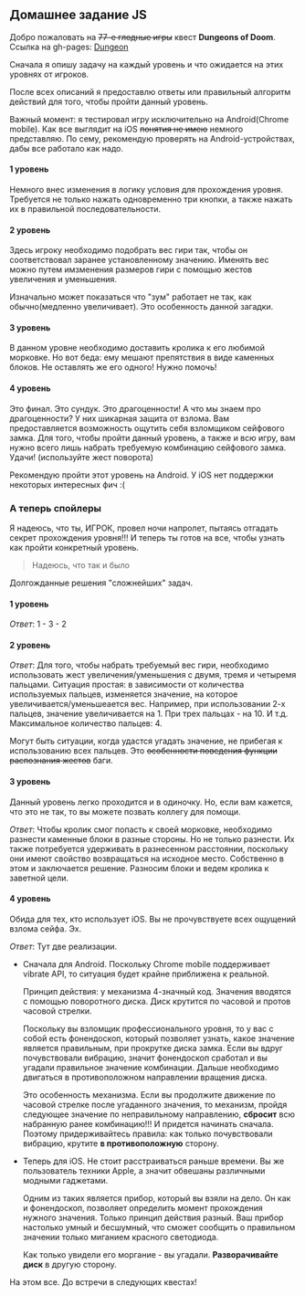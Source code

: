## Домашнее задание JS

Добро пожаловать на ~~77-е глодные игры~~ квеcт **Dungeons of Doom**.
Ссылка на gh-pages: [Dungeon](http://artemluchin.github.io/ya-js-quest/)

Сначала я опишу задачу на каждый уровень и что ожидается на этих уровнях от игроков.

После всех описаний я предоставлю ответы или правильный алгоритм действий для того, чтобы пройти
данный уровень.

Важный момент: я тестировал игру исключительно на Android(Chrome mobile). Как все выглядит на iOS ~~понятия не имею~~ немного представляю.
По сему, рекомендую проверять на Android-устройствах, дабы все работало как надо.

#### 1 уровень

Немного внес изменения в логику условия для прохождения уровня. Требуется не только
нажать одновременно три кнопки, а также нажать их в правильной последовательности.


#### 2 уровень

Здесь игроку необходимо подобрать вес гири так, чтобы он соответствовал заранее установленному
значению. Именять вес можно путем имзменения размеров гири с помощью жестов увеличения и уменьшения.


Изначально может показаться что "зум" работает не так, как обычно(медленно увеличивает). Это особенность
данной загадки.


#### 3 уровень

В данном уровне необходимо доставить кролика к его любимой морковке. Но вот беда: ему
мешают препятствия в виде каменных блоков. Не оставлять же его одного! Нужно помочь!


#### 4 уровень

Это финал. Это сундук. Это драгоценности! А что мы знаем про драгоценности? У них шикарная защита от взлома.
Вам предоставляется возможность ощутить себя взломщиком сейфового замка. Для того, чтобы
пройти данный уровень, а также и всю игру, вам нужно всего лишь набрать требуемую комбинацию
сейфового замка. Удачи! (используйте жест поворота)

Рекомендую пройти этот уровень на Android. У iOS нет поддержки некоторых интересных фич :(


### А теперь спойлеры

Я надеюсь, что ты, ИГРОК, провел ночи напролет, пытаясь отгадать секрет прохождения уровня!!!
И теперь ты готов на все, чтобы узнать как пройти конкретный уровень.

> Надеюсь, что так и было

Долгожданные решения "сложнейших" задач.


#### 1 уровень

_Ответ_: 1 - 3 - 2


#### 2 уровень

_Ответ_: Для того, чтобы набрать требуемый вес гири, необходимо использовать жест увеличения/уменьшения с
двумя, тремя и четыремя пальцами. Ситуация простая: в зависимости от количества используемых пальцев, изменяется
значение, на которое увеличивается/уменьшеается вес. Например, при использовании 2-х пальцев, значение увеличивается на 1.
При трех пальцах - на 10. И т.д. Максимальное количество пальцев: 4.

Могут быть ситуации, когда удастся угадать значение, не прибегая к использованию всех пальцев. Это ~~особенности
поведения функции распознания жестов~~ баги.


#### 3 уровень

Данный уровень легко проходится и в одиночку. Но, если вам кажется, что это не так, то вы можете позвать коллегу
для помощи.

_Ответ_: Чтобы кролик смог попасть к своей морковке, необходимо разнести каменные блоки в разные стороны. Но не только разнести.
Их также потребуется удерживать в разнесенном расстоянии, поскольку они имеют свойство возвращаться на исходное место. 
Собственно в этом и заключается решение. Разносим блоки и ведем кролика к заветной цели.


#### 4 уровень

Обида для тех, кто использует iOS. Вы не прочувствуете всех ощущений взлома сейфа. Эх.

_Ответ_: Тут две реализации.

- Сначала для Android. Поскольку Chrome mobile поддерживает vibrate API, то ситуация будет крайне приближена к реальной.

  Принцип действия: у механизма 4-значный код. Значения вводятся с помощью поворотного диска. Диск крутится по часовой и протов часовой стрелки.
  
  Поскольку вы взломщик профессионального уровня, то у вас с собой есть фонендоскоп, который позволяет узнать, какое значение является правильным, при
  прокрутке диска замка. Если вы вдруг почувствовали вибрацию, значит фонендоскоп сработал и вы угадали правильное значение комбинации. Дальше необходимо
  двигаться в противоположном направлении вращения диска.
  
  Это особенность механизма. Если вы продолжите движение по часовой стрелке после угаданного значения, то механизм, пройдя следующее значение по неправильному
  направлению, **сбросит** всю набранную ранее комбинацию!!! И придется начинать сначала. Поэтому придерживайтесь правила: как только почувствовали вибрацию, крутите
  **в противоположную** сторону.
  
- Теперь для iOS. Не стоит расстраиваться раньше времени. Вы же пользователь техники Apple, а значит обвешаны различными модными гаджетами.
  
  Одним из таких является прибор, который вы взяли на дело. Он как и фонендоскоп, позволяет определить момент прохождения нужного значения.
  Только принцип действия разный. Ваш прибор настолько умный и бесшумный, что сможет сообщить о правильном значении только миганием красного светодиода.
  
  Как только увидели его моргание - вы угадали. **Разворачивайте диск** в другую сторону.


На этом все. До встречи в следующих квестах!
  
